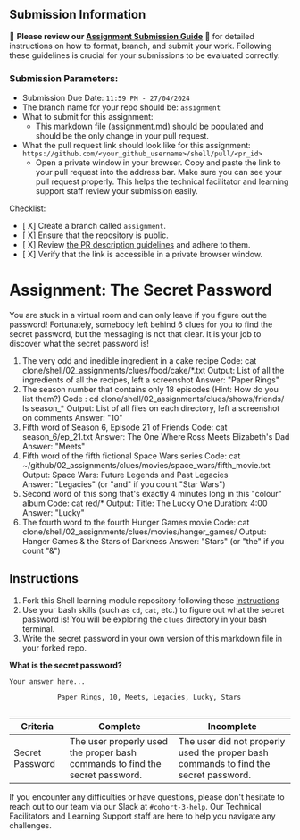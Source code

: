 ## Submission Information

🚨 **Please review our [Assignment Submission Guide](https://github.com/UofT-DSI/onboarding/blob/main/onboarding_documents/submissions.md)** 🚨 for detailed instructions on how to format, branch, and submit your work. Following these guidelines is crucial for your submissions to be evaluated correctly.

### Submission Parameters:
* Submission Due Date: `11:59 PM - 27/04/2024`
* The branch name for your repo should be: `assignment`
* What to submit for this assignment:
    * This markdown file (assignment.md) should be populated and should be the only change in your pull request.
* What the pull request link should look like for this assignment: `https://github.com/<your_github_username>/shell/pull/<pr_id>`
    * Open a private window in your browser. Copy and paste the link to your pull request into the address bar. Make sure you can see your pull request properly. This helps the technical facilitator and learning support staff review your submission easily.

Checklist:
- [ X] Create a branch called `assignment`.
- [ X] Ensure that the repository is public.
- [ X] Review [the PR description guidelines](https://github.com/UofT-DSI/onboarding/blob/main/onboarding_documents/submissions.md#guidelines-for-pull-request-descriptions) and adhere to them.
- [ X] Verify that the link is accessible in a private browser window.

# Assignment: The Secret Password

You are stuck in a virtual room and can only leave if you figure out the password! Fortunately, somebody left behind 6 clues for you to find the secret password, but the messaging is not that clear. It is your job to discover what the secret password is!

1. The very odd and inedible ingredient in a cake recipe
   Code:    cat clone/shell/02_assignments/clues/food/cake/*.txt
   Output:  List of all the ingredients of all the recipes, left a screenshot
   Answer:  "Paper Rings"
2. The season number that contains only 18 episodes (Hint: How do you list them?)
   Code :   cd clone/shell/02_assignments/clues/shows/friends/
            ls season_*
   Output:  List of all files on each directory, left a screenshot on comments
   Answer:  "10"
3. Fifth word of Season 6, Episode 21 of Friends
   Code:    cat season_6/ep_21.txt
   Answer:  The One Where Ross Meets Elizabeth's Dad
   Answer:  "Meets"
4. Fifth word of the fifth fictional Space Wars series
   Code:    cat ~/github/02_assignments/clues/movies/space_wars/fifth_movie.txt
   Output:  Space Wars: Future Legends and Past Legacies  
   Answer:  "Legacies" (or "and" if you count "Star Wars")
5. Second word of this song that's exactly 4 minutes long in this "colour" album
   Code:    cat red/*
   Output:  Title: The Lucky One
   	    Duration: 4:00
   Answer:  "Lucky"
6. The fourth word to the fourth Hunger Games movie
   Code:    cat clone/shell/02_assignments/clues/movies/hanger_games/ 
   Output:  Hanger Games & the Stars of Darkness
   Answer:  "Stars" (or "the" if you count "&")
## Instructions
1. Fork this Shell learning module repository following these [instructions](https://github.com/UofT-DSI/onboarding/blob/main/onboarding_documents/submissions.md#setting-up)
2. Use your bash skills (such as `cd`, `cat`, etc.) to figure out what the secret password is! You will be exploring the `clues` directory in your bash terminal.
3. Write the secret password in your own version of this markdown file in your forked repo.

**What is the secret password?**
```
Your answer here... 

			Paper Rings, 10, Meets, Legacies, Lucky, Stars 


```

|Criteria|Complete|Incomplete|
|---|---|---|
|Secret Password|The user properly used the proper bash commands to find the secret password.|The user did not properly used the proper bash commands to find the secret password.|



If you encounter any difficulties or have questions, please don't hesitate to reach out to our team via our Slack at `#cohort-3-help`. Our Technical Facilitators and Learning Support staff are here to help you navigate any challenges.
